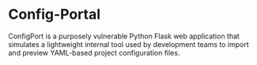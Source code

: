 # Config-Portal
ConfigPort is a purposely vulnerable Python Flask web application that simulates a lightweight internal tool used by development teams to import and preview YAML-based project configuration files.
